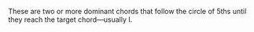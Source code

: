 These are two or more dominant chords that follow the circle of 5ths until they reach the target chord—usually I.

